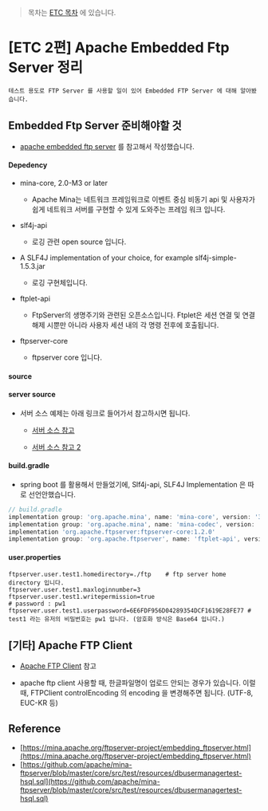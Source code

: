 > 목차는 [ETC 목차](https://insanelysimple.tistory.com/category/ETC) 에 있습니다.



# [ETC 2편] Apache Embedded Ftp Server 정리



```text
테스트 용도로 FTP Server 를 사용할 일이 있어 Embedded FTP Server 에 대해 알아봤습니다. 
```




## Embedded Ftp Server 준비해야할 것
- [apache embedded ftp server](https://mina.apache.org/ftpserver-project/embedding_ftpserver.html) 를 참고해서 작성했습니다.



#### Depedency

- mina-core, 2.0-M3 or later
   
  - Apache Mina는 네트워크 프레임워크로 이벤트 중심 비동기 api 및 사용자가 쉽게 네트워크 서버를 구현할 수 있게 도와주는 프레임 워크 입니다.

- slf4j-api

  - 로깅 관련 open source 입니다.

- A SLF4J implementation of your choice, for example slf4j-simple-1.5.3.jar

  - 로깅 구현체입니다.

- ftplet-api

  - FtpServer의 생명주기와 관련된 오픈소스입니다. Ftplet은 세션 연결 및 연결 해제 시뿐만 아니라 사용자 세션 내의 각 명령 전후에 호출됩니다.

- ftpserver-core

  - ftpserver core 입니다.



#### source 

#### server source

- 서버 소스 예제는 아래 링크로 들어가서 참고하시면 됩니다. 

  - [서버 소스 참고](https://mina.apache.org/ftpserver-project/embedding_ftpserver.html)

  - [서버 소스 참고 2](https://github.com/apache/mina-ftpserver/blob/master/core/src/test/resources/dbusermanagertest-hsql.sql)



#### build.gradle 

- spring boot 를 활용해서 만들었기에, Slf4j-api, SLF4J Implementation 은 따로 선언안했습니다.

```groovy
// build.gradle
implementation group: 'org.apache.mina', name: 'mina-core', version: '3.0.0-M2'
implementation group: 'org.apache.mina', name: 'mina-codec', version: '3.0.0-M2'
implementation 'org.apache.ftpserver:ftpserver-core:1.2.0'
implementation group: 'org.apache.ftpserver', name: 'ftplet-api', version: '1.2.0'
```




#### user.properties

```properties
ftpserver.user.test1.homedirectory=./ftp    # ftp server home directory 입니다. 
ftpserver.user.test1.maxloginnumber=3
ftpserver.user.test1.writepermission=true
# password : pw1
ftpserver.user.test1.userpassword=6E6FDF956D04289354DCF1619E28FE77 # test1 라는 유저의 비밀번호는 pw1 입니다. (암호화 방식은 Base64 입니다.)
```





## [기타] Apache FTP Client

- [Apache FTP Client](https://commons.apache.org/proper/commons-net/apidocs/org/apache/commons/net/ftp/FTPClient.html) 참고 

- apache ftp client 사용할 때, 한글파일명이 업로드 안되는 경우가 있습니다. 이럴 때, FTPClient controlEncoding 의 encoding 을 변경해주면 됩니다. (UTF-8, EUC-KR 등)





## Reference

- [https://mina.apache.org/ftpserver-project/embedding_ftpserver.html](https://mina.apache.org/ftpserver-project/embedding_ftpserver.html)
- [https://github.com/apache/mina-ftpserver/blob/master/core/src/test/resources/dbusermanagertest-hsql.sql](https://github.com/apache/mina-ftpserver/blob/master/core/src/test/resources/dbusermanagertest-hsql.sql)